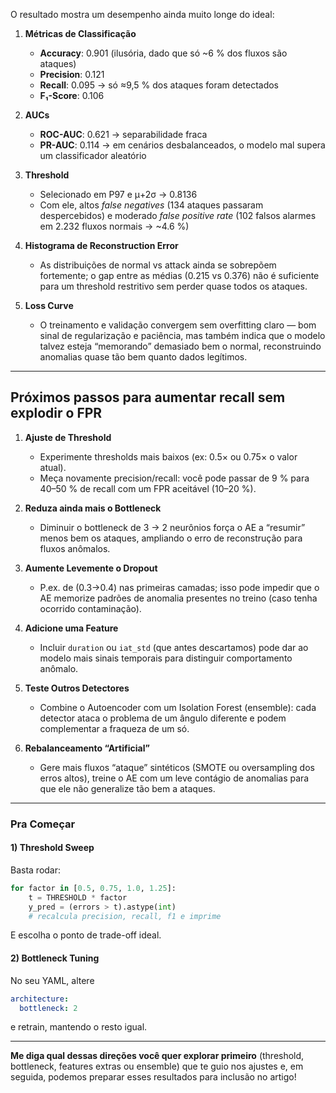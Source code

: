 O resultado mostra um desempenho ainda muito longe do ideal:

1. **Métricas de Classificação**

   * **Accuracy**: 0.901 (ilusória, dado que só \~6 % dos fluxos são ataques)
   * **Precision**: 0.121
   * **Recall**: 0.095 → só ≈9,5 % dos ataques foram detectados
   * **F₁-Score**: 0.106

2. **AUCs**

   * **ROC-AUC**: 0.621 → separabilidade fraca
   * **PR-AUC**: 0.114 → em cenários desbalanceados, o modelo mal supera um classificador aleatório

3. **Threshold**

   * Selecionado em P97 e μ+2σ → 0.8136
   * Com ele, altos *false negatives* (134 ataques passaram despercebidos) e moderado *false positive rate* (102 falsos alarmes em 2.232 fluxos normais → \~4.6 %)

4. **Histograma de Reconstruction Error**

   * As distribuições de normal vs attack ainda se sobrepõem fortemente; o gap entre as médias (0.215 vs 0.376) não é suficiente para um threshold restritivo sem perder quase todos os ataques.

5. **Loss Curve**

   * O treinamento e validação convergem sem overfitting claro — bom sinal de regularização e paciência, mas também indica que o modelo talvez esteja “memorando” demasiado bem o normal, reconstruindo anomalias quase tão bem quanto dados legítimos.

---

## Próximos passos para aumentar recall sem explodir o FPR

1. **Ajuste de Threshold**

   * Experimente thresholds mais baixos (ex: 0.5× ou 0.75× o valor atual).
   * Meça novamente precision/recall: você pode passar de 9 % para 40–50 % de recall com um FPR aceitável (10–20 %).

2. **Reduza ainda mais o Bottleneck**

   * Diminuir o bottleneck de 3 → 2 neurônios força o AE a “resumir” menos bem os ataques, ampliando o erro de reconstrução para fluxos anômalos.

3. **Aumente Levemente o Dropout**

   * P.ex. de (0.3→0.4) nas primeiras camadas; isso pode impedir que o AE memorize padrões de anomalia presentes no treino (caso tenha ocorrido contaminação).

4. **Adicione uma Feature**

   * Incluir `duration` ou `iat_std` (que antes descartamos) pode dar ao modelo mais sinais temporais para distinguir comportamento anômalo.

5. **Teste Outros Detectores**

   * Combine o Autoencoder com um Isolation Forest (ensemble): cada detector ataca o problema de um ângulo diferente e podem complementar a fraqueza de um só.

6. **Rebalanceamento “Artificial”**

   * Gere mais fluxos “ataque” sintéticos (SMOTE ou oversampling dos erros altos), treine o AE com um leve contágio de anomalias para que ele não generalize tão bem a ataques.

---

### Pra Começar

#### 1) Threshold Sweep

Basta rodar:

```python
for factor in [0.5, 0.75, 1.0, 1.25]:
    t = THRESHOLD * factor
    y_pred = (errors > t).astype(int)
    # recalcula precision, recall, f1 e imprime
```

E escolha o ponto de trade-off ideal.

#### 2) Bottleneck Tuning

No seu YAML, altere

```yaml
architecture:
  bottleneck: 2
```

e retrain, mantendo o resto igual.

---

**Me diga qual dessas direções você quer explorar primeiro** (threshold, bottleneck, features extras ou ensemble) que te guio nos ajustes e, em seguida, podemos preparar esses resultados para inclusão no artigo!
